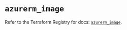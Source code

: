 # `azurerm_image`

Refer to the Terraform Registry for docs: [`azurerm_image`](https://registry.terraform.io/providers/hashicorp/azurerm/3.87.0/docs/resources/image).
